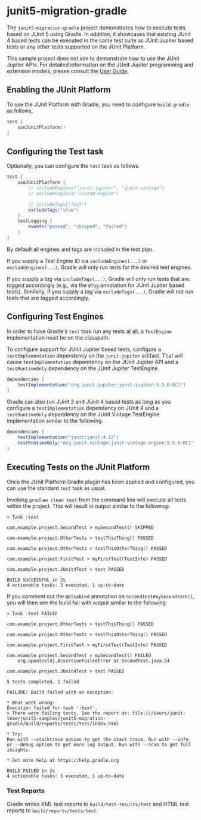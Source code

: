 # junit5-migration-gradle

The `junit5-migration-gradle` project demonstrates how to execute tests based on JUnit 5
using Gradle. In addition, it showcases that existing JUnit 4 based tests can be executed
in the same test suite as JUnit Jupiter based tests or any other tests supported on
the JUnit Platform.

This sample project does not aim to demonstrate how to use the JUnit Jupiter APIs.
For detailed information on the JUnit Jupiter programming and extension models,
please consult the [User Guide](http://junit.org/junit5/docs/current/user-guide/).

## Enabling the JUnit Platform

To use the JUnit Platform with Gradle, you need to configure `build.gradle` as follows.

```groovy
test {
	useJUnitPlatform()
}
```

## Configuring the Test task

Optionally, you can configure the `test` task as follows.

```groovy
test {
	useJUnitPlatform {
		// includeEngines("junit-jupiter", "junit-vintage")
		// excludeEngines("custom-engine")

		// includeTags("fast")
		excludeTags("slow")
	}
	testLogging {
		events("passed", "skipped", "failed")
	}
}
```

By default all engines and tags are included in the test plan.

If you supply a _Test Engine ID_ via `includeEngines(...)` or `excludeEngines(...)`,
Gradle will only run tests for the desired test engines.

If you supply a _tag_ via `includeTags(...)`, Gradle will only
run tests that are _tagged_ accordingly (e.g., via the `@Tag` annotation for
JUnit Jupiter based tests). Similarly, if you supply a _tag_ via `excludeTags(...)`,
Gradle will not run tests that are _tagged_ accordingly.

## Configuring Test Engines

In order to have Gradle's `test` task run any tests at all, a `TestEngine`
implementation must be on the classpath.

To configure support for JUnit Jupiter based tests, configure a `testImplementation`
dependency on the `junit-jupiter` artifact. That will cause `testImplementation`
dependency on the JUnit Jupiter API and a `testRuntimeOnly` dependency on the JUnit
Jupiter TestEngine.

```groovy
dependencies {
	testImplementation("org.junit.jupiter:junit-jupiter:5.5.0-RC1")
}
```

Gradle can also run JUnit 3 and JUnit 4 based tests as long as you
configure a `testImplementation` dependency on JUnit 4 and a `testRuntimeOnly` dependency
on the JUnit Vintage TestEngine implementation similar to the following.

```groovy
dependencies {
	testImplementation("junit:junit:4.12")
	testRuntimeOnly("org.junit.vintage:junit-vintage-engine:5.5.0-RC1")
}
```

## Executing Tests on the JUnit Platform

Once the JUnit Platform Gradle plugin has been applied and configured, you can use the
standard `test` task as usual.

Invoking `gradlew clean test` from the command line will execute all tests within the
project. This will result in output similar to the following:

```
> Task :test

com.example.project.SecondTest > mySecondTest() SKIPPED

com.example.project.OtherTests > testThisThing() PASSED

com.example.project.OtherTests > testThisOtherThing() PASSED

com.example.project.FirstTest > myFirstTest(TestInfo) PASSED

com.example.project.JUnit4Test > test PASSED

BUILD SUCCESSFUL in 2s
4 actionable tasks: 3 executed, 1 up-to-date
```

If you comment out the `@Disabled` annotation on `SecondTest#mySecondTest()`, you will
then see the build fail with output similar to the following:

```
> Task :test FAILED

com.example.project.OtherTests > testThisThing() PASSED

com.example.project.OtherTests > testThisOtherThing() PASSED

com.example.project.FirstTest > myFirstTest(TestInfo) PASSED

com.example.project.SecondTest > mySecondTest() FAILED
    org.opentest4j.AssertionFailedError at SecondTest.java:24

com.example.project.JUnit4Test > test PASSED

5 tests completed, 1 failed

FAILURE: Build failed with an exception.

* What went wrong:
Execution failed for task ':test'.
> There were failing tests. See the report at: file:///Users/junit-team/junit5-samples/junit5-migration-gradle/build/reports/tests/test/index.html

* Try:
Run with --stacktrace option to get the stack trace. Run with --info or --debug option to get more log output. Run with --scan to get full insights.

* Get more help at https://help.gradle.org

BUILD FAILED in 2s
4 actionable tasks: 3 executed, 1 up-to-date
```

### Test Reports

Gradle writes XML test reports to `build/test-results/test` and HTML test reports to `build/reports/tests/test`.

